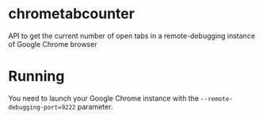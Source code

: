 # chrometabcounter
API to get the current number of open tabs in a remote-debugging instance of Google Chrome browser


# Running
You need to launch your Google Chrome instance with the `--remote-debugging-port=9222` parameter.
